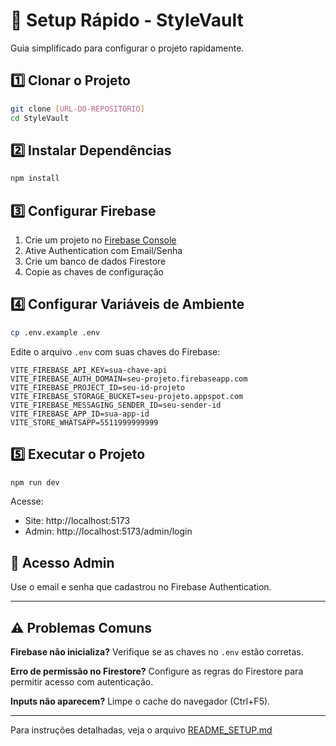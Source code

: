 # 🚀 Setup Rápido - StyleVault

Guia simplificado para configurar o projeto rapidamente.

## 1️⃣ Clonar o Projeto

```bash
git clone [URL-DO-REPOSITORIO]
cd StyleVault
```

## 2️⃣ Instalar Dependências

```bash
npm install
```

## 3️⃣ Configurar Firebase

1. Crie um projeto no [Firebase Console](https://console.firebase.google.com/)
2. Ative Authentication com Email/Senha
3. Crie um banco de dados Firestore
4. Copie as chaves de configuração

## 4️⃣ Configurar Variáveis de Ambiente

```bash
cp .env.example .env
```

Edite o arquivo `.env` com suas chaves do Firebase:

```env
VITE_FIREBASE_API_KEY=sua-chave-api
VITE_FIREBASE_AUTH_DOMAIN=seu-projeto.firebaseapp.com
VITE_FIREBASE_PROJECT_ID=seu-id-projeto
VITE_FIREBASE_STORAGE_BUCKET=seu-projeto.appspot.com
VITE_FIREBASE_MESSAGING_SENDER_ID=seu-sender-id
VITE_FIREBASE_APP_ID=sua-app-id
VITE_STORE_WHATSAPP=5511999999999
```

## 5️⃣ Executar o Projeto

```bash
npm run dev
```

Acesse:
- Site: http://localhost:5173
- Admin: http://localhost:5173/admin/login

## 📱 Acesso Admin

Use o email e senha que cadastrou no Firebase Authentication.

---

## ⚠️ Problemas Comuns

**Firebase não inicializa?**
Verifique se as chaves no `.env` estão corretas.

**Erro de permissão no Firestore?**
Configure as regras do Firestore para permitir acesso com autenticação.

**Inputs não aparecem?**
Limpe o cache do navegador (Ctrl+F5).

---

Para instruções detalhadas, veja o arquivo [README_SETUP.md](./README_SETUP.md)